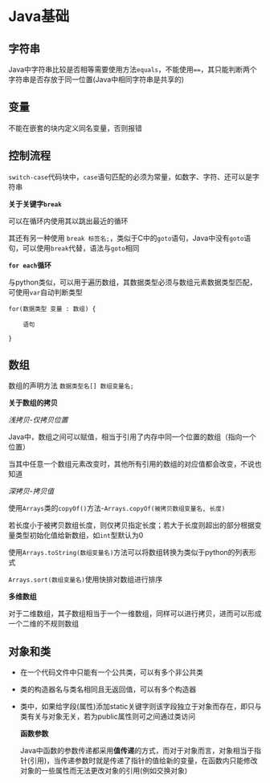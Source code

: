 # Java基础



## 字符串

Java中字符串比较是否相等需要使用方法`equals`，不能使用`==`，其只能判断两个字符串是否存放于同一位置(Java中相同字符串是共享的)



## 变量

不能在嵌套的块内定义同名变量，否则报错



## 控制流程

`switch-case`代码块中，`case`语句匹配的必须为常量，如数字、字符、还可以是字符串

**关于关键字`break`**

可以在循环内使用其以跳出最近的循环

其还有另一种使用 `break 标签名;`，类似于C中的`goto`语句，Java中没有`goto`语句，可以使用`break`代替，语法与`goto`相同

**`for each`循环**

与python类似，可以用于遍历数组，其数据类型必须与数组元素数据类型匹配，可使用`var`自动判断类型

```
for(数据类型 变量 : 数组) {

    语句

}
```

## 数组

数组的声明方法 `数据类型名[] 数组变量名;`

**关于数组的拷贝**

*浅拷贝-仅拷贝位置*

Java中，数组之间可以赋值，相当于引用了内存中同一个位置的数组（指向一个位置）

当其中任意一个数组元素改变时，其他所有引用的数组的对应值都会改变，不说也知道

*深拷贝-拷贝值*

使用`Arrays`类的`copyOf()`方法-`Arrays.copyOf(被拷贝数组变量名, 长度)`

若长度小于被拷贝数组长度，则仅拷贝指定长度；若大于长度则超出的部分根据变量类型初始化值给新数组，如`int`型默认为0

使用`Arrays.toString(数组变量名)`方法可以将数组转换为类似于python的列表形式

`Arrays.sort(数组变量名)`使用快排对数组进行排序

**多维数组**

对于二维数组，其子数组相当于一个一维数组，同样可以进行拷贝，进而可以形成一个二维的不规则数组



## 对象和类

* 在一个代码文件中只能有一个公共类，可以有多个非公共类

* 类的构造器名与类名相同且无返回值，可以有多个构造器

* 类中，如果给字段(属性)添加static关键字则该字段独立于对象而存在，即只与类有关与对象无关，若为public属性则可之间通过类访问
  
  
  
  **函数参数**
  
  Java中函数的参数传递都采用**值传递**的方式，而对于对象而言，对象相当于指针(引用)，当传递参数时就是传递了指针的值给新的变量，在函数内只能修改对象的一些属性而无法更改对象的引用(例如交换对象)
  
  
